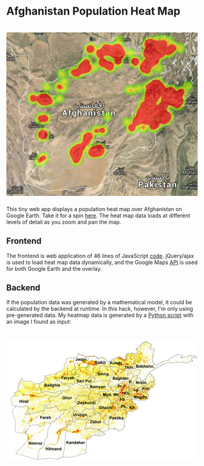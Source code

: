 # Afghanistan Population Heat Map

# ![screenshot](screenshot.jpg)

This tiny web app displays a population heat map over Afghanistan on Google Earth.
Take it for a spin [here](http://pixeldoctrine.com/afghanistan-population-heatmap/).
The heat map data loads at different levels of detail as you zoom and pan the map.

## Frontend

The frontend is web application of 46 lines of JavaScript [code](index.html).
jQuery/ajax is used to load heat map data dynamically, and the Google Maps
[API](https://developers.google.com/maps/) is used for both Google Earth and the overlay.

## Backend

If the population data was generated by a mathematical model, it could be calculated by
the backend at runtime. In this hack, however, I'm only using pre-generated data. My
heatmap data is generated by a [Python script](img2coords.py) with an image I found as input:

# ![input image](af_population.png)
